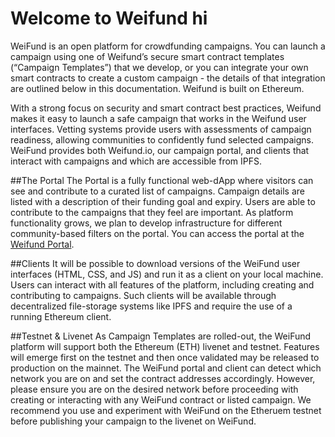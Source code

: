 # Welcome to Weifund hi

WeiFund is an open platform for crowdfunding campaigns. You can launch a campaign using one of Weifund’s secure smart contract templates (“Campaign Templates”) that we develop, or you can integrate your own smart contracts to create a custom campaign - the details of that integration are outlined below in this documentation. Weifund is built on Ethereum.

With a strong focus on security and smart contract best practices, Weifund makes it easy to launch a safe campaign that works in the Weifund user interfaces. Vetting systems provide users with assessments of campaign readiness, allowing communities to confidently fund selected campaigns. WeiFund provides both Weifund.io, our campaign portal, and clients that interact with campaigns and which are accessible from IPFS.

##The Portal
The Portal is a fully functional web-dApp where visitors can see and contribute to a curated list of campaigns. Campaign details are listed with a description of their funding goal and expiry. Users are able to contribute to the campaigns that they feel are important. As platform functionality grows, we plan to develop infrastructure for different community-based filters on the portal. You can access the portal at the [Weifund Portal](http://weifund-basic.surge.sh/).

##Clients
It will be possible to download versions of the WeiFund user interfaces (HTML, CSS, and JS) and run it as a client on your local machine. Users can interact with all features of the platform, including creating and contributing to campaigns. Such clients will be available through decentralized file-storage systems like IPFS and require the use of a running Ethereum client.

##Testnet & Livenet
As Campaign Templates are rolled-out, the WeiFund platform will support both the Ethereum (ETH) livenet and testnet. Features will emerge first on the testnet and then once validated may be released to production on the mainnet. The WeiFund portal and client can detect which network you are on and set the contract addresses accordingly. However, please ensure you are on the desired network before proceeding with creating or interacting with any WeiFund contract or listed campaign. We recommend you use and experiment with WeiFund on the Etheruem testnet before publishing your campaign to the livenet on WeiFund.
